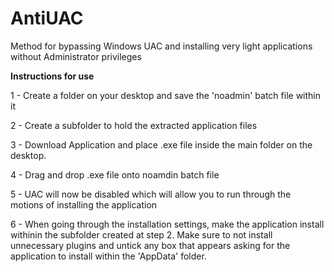 # AntiUAC
Method for bypassing Windows UAC and installing very light applications without Administrator privileges

**Instructions for use**

1 - Create a folder on your desktop and save the 'noadmin' batch file within it

2 - Create a subfolder to hold the extracted application files

3 - Download Application and place .exe file inside the main folder on the desktop.

4 - Drag and drop .exe file onto noamdin batch file

5 - UAC will now be disabled which will allow you to run through the motions of installing the application

6 - When going through the installation settings, make the application install withinin the subfolder created at step 2.
Make sure to not install unnecessary plugins and untick any box that appears asking for the application to install 
within the 'AppData' folder.
